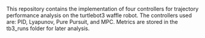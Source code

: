 This repository contains the implementation of four controllers for trajectory performance analysis on the turtlebot3 waffle robot. The controllers used are: PID, Lyapunov, Pure Pursuit, and MPC. Metrics are stored in the tb3_runs folder for later analysis. 
